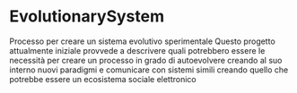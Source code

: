# EvolutionarySystem
Processo per creare un sistema evolutivo sperimentale
Questo progetto attualmente iniziale provvede a descrivere quali potrebbero essere le necessità per creare un processo in grado di autoevolvere creando al suo interno nuovi paradigmi e comunicare con sistemi simili creando quello che potrebbe essere un ecosistema sociale elettronico
